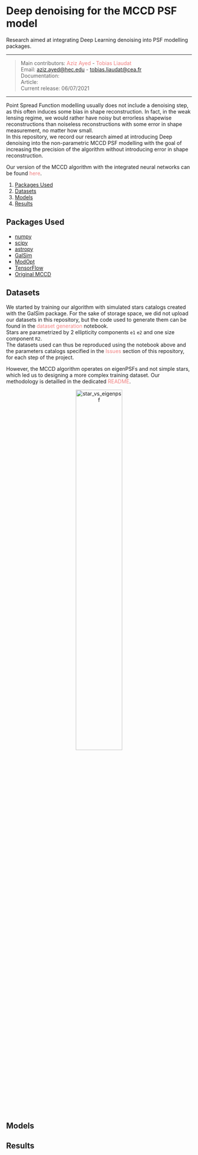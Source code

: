 # Deep denoising for the MCCD PSF model

Research aimed at integrating Deep Learning denoising into PSF modelling packages.

---
> Main contributors: <a href="https://github.com/aziz-ayed" target="_blank" style="text-decoration:none; color: #F08080">Aziz Ayed</a> - <a href="https://tobias-liaudat.github.io" target="_blank" style="text-decoration:none; color: #F08080">Tobias Liaudat</a>  
> Email: <a href="mailto:aziz.ayed@hec.edu" style="text-decoration:none; color: #F08080">aziz.ayed@hec.edu</a> - <a href="mailto:tobias.liaudat@cea.fr" style="text-decoration:none; color: #F08080">tobias.liaudat@cea.fr</a>  
> Documentation:   
> Article:  
> Current release: 06/07/2021
---

Point Spread Function modelling usually does not include a denoising step, as this often induces some bias in shape reconstruction. In fact, in the weak lensing regime, we would rather have noisy but errorless shapewise reconstructions than noiseless reconstructions with some error in shape measurement, no matter how small.  
In this repository, we record our research aimed at introducing Deep denoising into the non-parametric MCCD PSF modelling with the goal of increasing the precision of the algorithm without introducing error in shape reconstruction.  
  
Our version of the MCCD algorithm with the integrated neural networks can be found <a href="https://github.com/aziz-ayed/mccd.git" target="_blank" style="text-decoration:none; color: #F08080">here</a>.

1. [Packages Used](#packages-used)
1. [Datasets](#datasets)
1. [Models](#models)
1. [Results](#results)


## Packages Used

- [numpy](https://github.com/numpy/numpy)
- [scipy](https://github.com/scipy/scipy)
- [astropy](https://github.com/astropy/astropy)
- [GalSim](https://github.com/GalSim-developers/GalSim)
- [ModOpt](https://github.com/CEA-COSMIC/ModOpt)
- [TensorFlow](https://github.com/tensorflow/tensorflow)
- [Original MCCD](https://github.com/CosmoStat/mccd)

## Datasets

We started by training our algorithm with simulated stars catalogs created with the GalSim package. For the sake of storage space, we did not upload our datasets in this repository, but the code used to generate them can be found in the <a href="https://github.com/aziz-ayed/denoising/blob/main/dataset_generation_v2.ipynb" target="_blank" style="text-decoration:none; color: #F08080">dataset generation</a> notebook.  
Stars are parametrized by 2 ellipticity components ``e1`` ``e2`` and one size component ``R2``.  
The datasets used can thus be reproduced using the notebook above and the parameters catalogs specified in the <a href="https://github.com/aziz-ayed/denoising/issues" target="_blank" style="text-decoration:none; color: #F08080">Issues</a> section of this repository, for each step of the project.  
  
However, the MCCD algorithm operates on eigenPSFs and not simple stars, which led us to designing a more complex training dataset. Our methodology is detailled in the dedicated <a href="https://github.com/aziz-ayed/denoising/blob/main/datasets/README.md" target="_blank" style="text-decoration:none; color: #F08080">README</a>. 

<p align="center">
  <img src="https://user-images.githubusercontent.com/57011275/124650455-10049e00-de9a-11eb-8e64-0e1da3869e5b.jpg" alt="star_vs_eigenpsf" width="50%" height="50%"/>
</p>


## Models

## Results


